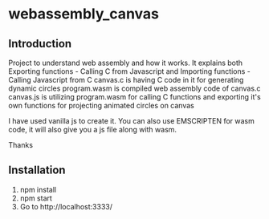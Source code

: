 # webassembly_canvas

## Introduction

Project to understand web assembly and how it works.
It explains both Exporting functions - Calling C from Javascript and Importing functions - Calling Javascript from C
canvas.c is having C code in it for generating dynamic circles
program.wasm is compiled web assembly code of canvas.c
canvas.js is utilizing program.wasm for calling C functions and exporting it's own functions for projecting animated circles on canvas

I have used vanilla js to create it. You can also use EMSCRIPTEN for wasm code, it will also give you a js file along with wasm.

Thanks

## Installation

1. npm install
2. npm start
3. Go to http://localhost:3333/

